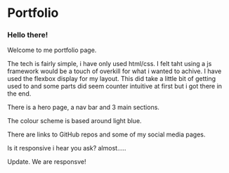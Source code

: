 # Portfolio

### Hello there!

Welcome to me portfolio page.

The tech is fairly simple, i have only used html/css. I felt taht using a js framework would be a touch of overkill for what i wanted to achive. I have used the flexbox display for my layout.
This did take a little bit of getting used to and some parts did seem counter intuitive at first but i got there in the end.

There is a hero page, a nav bar and 3 main sections.

The colour scheme is based around light blue.

There are links to GitHub repos and some of my social media pages.

Is it responsive i hear you ask? almost…..

Update. We are responsve!
